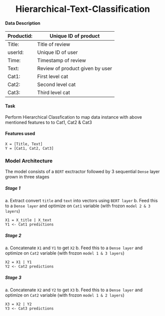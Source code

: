 # <center>Hierarchical-Text-Classification</center>
#### Data Description
| Productid:  | Unique ID of product            |   
|-------------|---------------------------------|
| Title:      | Title of review                 |
| userId:     | Unique ID of user               |
| Time:       | Timestamp of review             |
| Text:       | Review of product given by user |
| Cat1:       | First level cat                 |
| Cat2:       | Second level cat                |
| Cat3:       | Third level cat                 |   
#### Task
Perform Hierarchical Classfication to map data instance with above mentioned features to to Cat1, Cat2 & Cat3

#### Features used 
```
X = [Title, Text]
Y = [Cat1, Cat2, Cat3]
```
### Model Architecture
The model consists of a ```BERT``` exctractor followed by 3 sequential ```Dense``` layer grown in three stages

##### Stage 1 
a. Extract convert ```title``` and ```text``` into vectors using ```BERT layer```
b. Feed this to a ```Dense layer``` and optimize on ```Cat1``` variable (with frozon ```model 2 & 3 layers```)

```
X1 = X_title | X_text
Y1 <- Cat1 predictions
```

##### Stage 2 
a. Concatenate ```X1``` and ```Y1```  to get ```X2```
b. Feed this to a ```Dense layer``` and optimize on ```Cat2``` variable (with frozon ```model 1 & 3 layers```)

```
X2 = X1 | Y1
Y2 <- Cat2 predictions
```

##### Stage 3 
a. Concatenate ```X2``` and ```Y2```  to get ```X3```
b. Feed this to a ```Dense layer``` and optimize on ```Cat2``` variable (with frozon ```model 1 & 2 layers```)

```
X3 = X2 | Y2
Y3 <- Cat3 predictions
```
